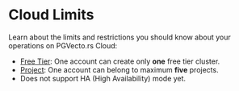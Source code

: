 # Cloud Limits

Learn about the limits and restrictions you should know about your operations on PGVecto.rs Cloud:
- [Free Tier](../pricing/price-plan.md#free-tier): One account can create only **one** free tier cluster.
- [Project](../manage/project.md): One account can belong to maximum **five** projects. 
- Does not support HA (High Availability) mode yet.